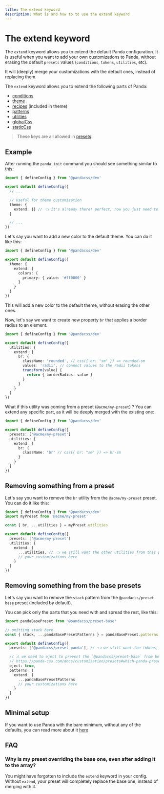 ```yaml
---
title: The extend keyword
description: What is and how to to use the extend keyword
---
```


# The extend keyword

The `extend` keyword allows you to extend the default Panda configuration. It is useful when you want to add your own customizations to Panda, without erasing the default `presets` values (`conditions`, `tokens`, `utilities`, etc).

It will (deeply) merge your customizations with the default ones, instead of replacing them.

The `extend` keyword allows you to extend the following parts of Panda:

- [conditions](/docs/customization/conditions)
- [theme](/docs/customization/theme)
- [recipes](/docs/concepts/recipes) (included in theme)
- [patterns](/docs/customization/patterns)
- [utilities](/docs/customization/utilities)
- [globalCss](/docs/concepts/writing-styles#global-styles)
- [staticCss](/docs/guides/static)

> These keys are all allowed in [presets](/docs/customization/presets).

## Example

After running the `panda init` command you should see something similar to this:

```ts
import { defineConfig } from '@pandacss/dev'

export default defineConfig({
  // ...

  // Useful for theme customization
  theme: {
    extend: {} // 👈 it's already there! perfect, now you just need to add your customizations in this object
  }

  // ...
})
```

Let's say you want to add a new color to the default theme. You can do it like this:

```ts
import { defineConfig } from '@pandacss/dev'

export default defineConfig({
  theme: {
    extend: {
      colors: {
        primary: { value: '#ff0000' }
      }
    }
  }
})
```

This will add a new color to the default theme, without erasing the other ones.

Now, let's say we want to create new property `br` that applies a border radius to an element.

```ts
import { defineConfig } from '@pandacss/dev'

export default defineConfig({
  utilities: {
    extend: {
      br: {
        className: 'rounded', // css({ br: "sm" }) => rounded-sm
        values: 'radii', // connect values to the radii tokens
        transform(value) {
          return { borderRadius: value }
        }
      }
    }
  }
})
```

What if this utility was coming from a preset (`@acme/my-preset`) ? You can extend any specific part, as it will be deeply merged with the existing one:

```ts
import { defineConfig } from '@pandacss/dev'

export default defineConfig({
  presets: ['@acme/my-preset']
  utilities: {
    extend: {
      br: {
        className: 'br' // css({ br: "sm" }) => br-sm
      }
    }
  }
})
```

## Removing something from a preset

Let's say you want to remove the `br` utility from the `@acme/my-preset` preset. You can do it like this:

```ts
import { defineConfig } from '@pandacss/dev'
import myPreset from '@acme/my-preset'

const { br, ...utilities } = myPreset.utilities

export default defineConfig({
  presets: ['@acme/my-preset']
  utilities: {
    extend: {
      ...utilities, // 👈 we still want the other utilities from this preset
      // your customizations here
    }
  }
})
```

## Removing something from the base presets

Let's say you want to remove the `stack` pattern from the `@pandacss/preset-base` preset (included by default).

You can pick only the parts that you need with and spread the rest, like this:

```ts
import pandaBasePreset from '@pandacss/preset-base'

// omitting stack here
const { stack, ...pandaBasePresetPatterns } = pandaBasePreset.patterns

export default defineConfig({
  presets: ['@pandacss/preset-panda'], // 👈 we still want the tokens, breakpoints and textStyles from this preset

  // ⚠️ we need to eject to prevent the `@pandacss/preset-base` from being resolved
  // https://panda-css.com/docs/customization/presets#which-panda-presets-will-be-included-
  eject: true,
  patterns: {
    extend: {
      ...pandaBasePresetPatterns
      // your customizations here
    }
  }
})
```

## Minimal setup

If you want to use Panda with the bare minimum, without any of the defaults, you can read more about it [here](/docs/guides/minimal-setup)

## FAQ

### Why is my preset overriding the base one, even after adding it to the array?

You might have forgotten to include the `extend` keyword in your config. Without `extend`, your preset will completely replace the base one, instead of merging with it.
